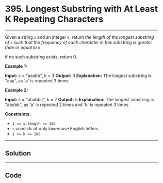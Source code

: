 # 395. Longest Substring with At Least K Repeating Characters

---

Given a string `s` and an integer `k`, return _the length of the longest substring of_ `s` _such that the frequency of each character in this substring is greater than or equal to_ `k`.

if no such substring exists, return 0.

 

**Example 1:**


**Input:** s = "aaabb", k = 3
**Output:** 3
**Explanation:** The longest substring is "aaa", as 'a' is repeated 3 times.


**Example 2:**


**Input:** s = "ababbc", k = 2
**Output:** 5
**Explanation:** The longest substring is "ababb", as 'a' is repeated 2 times and 'b' is repeated 3 times.


 

**Constraints:**

  * `1 <= s.length <= 104`
  * `s` consists of only lowercase English letters.
  * `1 <= k <= 105`

---

## Solution



---

## Code
```python


```